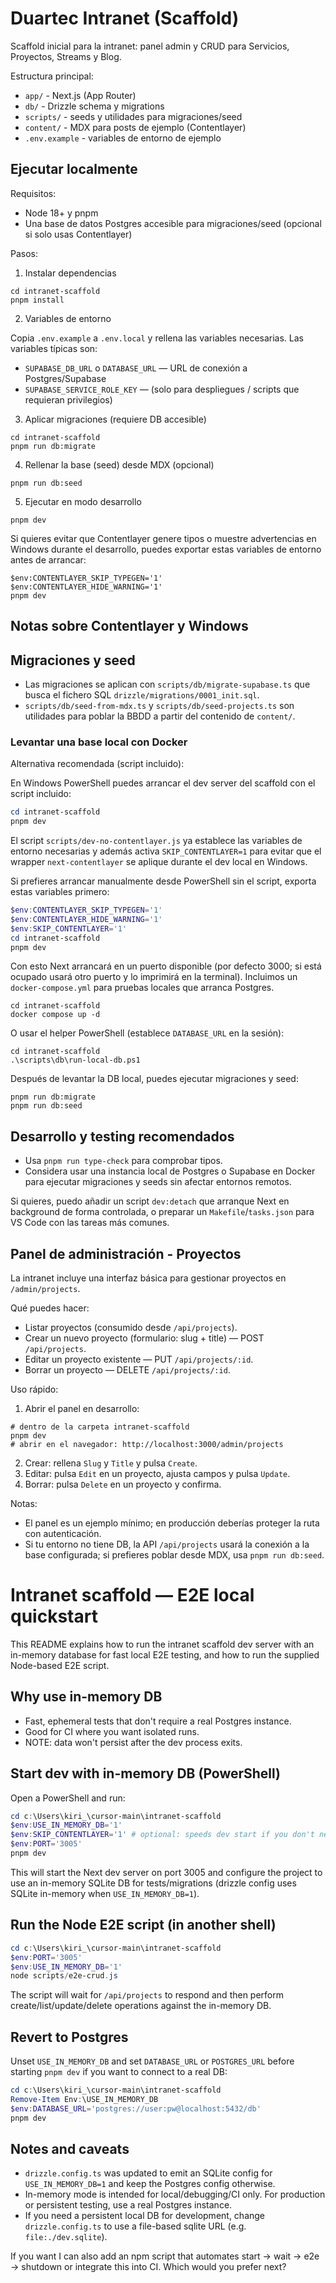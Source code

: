 # Duartec Intranet (Scaffold)

Scaffold inicial para la intranet: panel admin y CRUD para Servicios, Proyectos, Streams y Blog.

Estructura principal:

- `app/` - Next.js (App Router)
- `db/` - Drizzle schema y migrations
- `scripts/` - seeds y utilidades para migraciones/seed
- `content/` - MDX para posts de ejemplo (Contentlayer)
- `.env.example` - variables de entorno de ejemplo

## Ejecutar localmente

Requisitos:

- Node 18+ y pnpm
- Una base de datos Postgres accesible para migraciones/seed (opcional si solo usas Contentlayer)

Pasos:

1. Instalar dependencias

```pwsh
cd intranet-scaffold
pnpm install
```

2. Variables de entorno

Copia `.env.example` a `.env.local` y rellena las variables necesarias. Las variables típicas son:

- `SUPABASE_DB_URL` o `DATABASE_URL` — URL de conexión a Postgres/Supabase
- `SUPABASE_SERVICE_ROLE_KEY` — (solo para despliegues / scripts que requieran privilegios)

3. Aplicar migraciones (requiere DB accesible)

```pwsh
cd intranet-scaffold
pnpm run db:migrate
```

4. Rellenar la base (seed) desde MDX (opcional)

```pwsh
pnpm run db:seed
```

5. Ejecutar en modo desarrollo

```pwsh
pnpm dev
```

Si quieres evitar que Contentlayer genere tipos o muestre advertencias en Windows durante el desarrollo, puedes exportar estas variables de entorno antes de arrancar:

```pwsh
$env:CONTENTLAYER_SKIP_TYPEGEN='1'
$env:CONTENTLAYER_HIDE_WARNING='1'
pnpm dev
```

## Notas sobre Contentlayer y Windows


## Migraciones y seed

- Las migraciones se aplican con `scripts/db/migrate-supabase.ts` que busca el fichero SQL `drizzle/migrations/0001_init.sql`.
- `scripts/db/seed-from-mdx.ts` y `scripts/db/seed-projects.ts` son utilidades para poblar la BBDD a partir del contenido de `content/`.

### Levantar una base local con Docker


Alternativa recomendada (script incluido):

En Windows PowerShell puedes arrancar el dev server del scaffold con el script incluido:

```powershell
cd intranet-scaffold
pnpm dev
```

El script `scripts/dev-no-contentlayer.js` ya establece las variables de entorno necesarias y además activa `SKIP_CONTENTLAYER=1` para evitar que el wrapper `next-contentlayer` se aplique durante el dev local en Windows.

Si prefieres arrancar manualmente desde PowerShell sin el script, exporta estas variables primero:

```powershell
$env:CONTENTLAYER_SKIP_TYPEGEN='1'
$env:CONTENTLAYER_HIDE_WARNING='1'
$env:SKIP_CONTENTLAYER='1'
cd intranet-scaffold
pnpm dev
```

Con esto Next arrancará en un puerto disponible (por defecto 3000; si está ocupado usará otro puerto y lo imprimirá en la terminal).
Incluimos un `docker-compose.yml` para pruebas locales que arranca Postgres.

```pwsh
cd intranet-scaffold
docker compose up -d
```

O usar el helper PowerShell (establece `DATABASE_URL` en la sesión):

```pwsh
cd intranet-scaffold
.\scripts\db\run-local-db.ps1
```

Después de levantar la DB local, puedes ejecutar migraciones y seed:

```pwsh
pnpm run db:migrate
pnpm run db:seed
```


## Desarrollo y testing recomendados

- Usa `pnpm run type-check` para comprobar tipos.
- Considera usar una instancia local de Postgres o Supabase en Docker para ejecutar migraciones y seeds sin afectar entornos remotos.

Si quieres, puedo añadir un script `dev:detach` que arranque Next en background de forma controlada, o preparar un `Makefile`/`tasks.json` para VS Code con las tareas más comunes.

## Panel de administración - Proyectos

La intranet incluye una interfaz básica para gestionar proyectos en `/admin/projects`.

Qué puedes hacer:
- Listar proyectos (consumido desde `/api/projects`).
- Crear un nuevo proyecto (formulario: slug + title) — POST `/api/projects`.
- Editar un proyecto existente — PUT `/api/projects/:id`.
- Borrar un proyecto — DELETE `/api/projects/:id`.

Uso rápido:

1. Abrir el panel en desarrollo:

```pwsh
# dentro de la carpeta intranet-scaffold
pnpm dev
# abrir en el navegador: http://localhost:3000/admin/projects
```

2. Crear: rellena `Slug` y `Title` y pulsa `Create`.
3. Editar: pulsa `Edit` en un proyecto, ajusta campos y pulsa `Update`.
4. Borrar: pulsa `Delete` en un proyecto y confirma.

Notas:
- El panel es un ejemplo mínimo; en producción deberías proteger la ruta con autenticación.
- Si tu entorno no tiene DB, la API `/api/projects` usará la conexión a la base configurada; si prefieres poblar desde MDX, usa `pnpm run db:seed`.

# Intranet scaffold — E2E local quickstart

This README explains how to run the intranet scaffold dev server with an in-memory database for fast local E2E testing, and how to run the supplied Node-based E2E script.

## Why use in-memory DB
- Fast, ephemeral tests that don't require a real Postgres instance.
- Good for CI where you want isolated runs.
- NOTE: data won't persist after the dev process exits.

## Start dev with in-memory DB (PowerShell)

Open a PowerShell and run:

```powershell
cd c:\Users\kiri_\cursor-main\intranet-scaffold
$env:USE_IN_MEMORY_DB='1'
$env:SKIP_CONTENTLAYER='1' # optional: speeds dev start if you don't need contentlayer
$env:PORT='3005'
pnpm dev
```

This will start the Next dev server on port 3005 and configure the project to use an in-memory SQLite DB for tests/migrations (drizzle config uses SQLite in-memory when `USE_IN_MEMORY_DB=1`).

## Run the Node E2E script (in another shell)

```powershell
cd c:\Users\kiri_\cursor-main\intranet-scaffold
$env:PORT='3005'
$env:USE_IN_MEMORY_DB='1'
node scripts/e2e-crud.js
```

The script will wait for `/api/projects` to respond and then perform create/list/update/delete operations against the in-memory DB.

## Revert to Postgres

Unset `USE_IN_MEMORY_DB` and set `DATABASE_URL` or `POSTGRES_URL` before starting `pnpm dev` if you want to connect to a real DB:

```powershell
cd c:\Users\kiri_\cursor-main\intranet-scaffold
Remove-Item Env:\USE_IN_MEMORY_DB
$env:DATABASE_URL='postgres://user:pw@localhost:5432/db'
pnpm dev
```

## Notes and caveats
- `drizzle.config.ts` was updated to emit an SQLite config for `USE_IN_MEMORY_DB=1` and keep the Postgres config otherwise.
- In-memory mode is intended for local/debugging/CI only. For production or persistent testing, use a real Postgres instance.
- If you need a persistent local DB for development, change `drizzle.config.ts` to use a file-based sqlite URL (e.g. `file:./dev.sqlite`).

If you want I can also add an npm script that automates start → wait → e2e → shutdown or integrate this into CI. Which would you prefer next?

